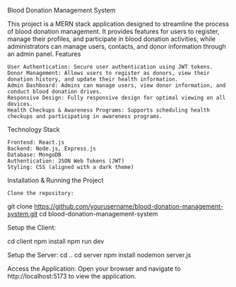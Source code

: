 Blood Donation Management System

This project is a MERN stack application designed to streamline the process of blood donation management. It provides features for users to register, manage their profiles, and participate in blood donation activities, while administrators can manage users, contacts, and donor information through an admin panel.
Features

    User Authentication: Secure user authentication using JWT tokens.
    Donor Management: Allows users to register as donors, view their donation history, and update their health information.
    Admin Dashboard: Admins can manage users, view donor information, and conduct blood donation drives.
    Responsive Design: Fully responsive design for optimal viewing on all devices.
    Health Checkups & Awareness Programs: Supports scheduling health checkups and participating in awareness programs.

Technology Stack

    Frontend: React.js
    Backend: Node.js, Express.js
    Database: MongoDB
    Authentication: JSON Web Tokens (JWT)
    Styling: CSS (aligned with a dark theme)

Installation & Running the Project

    Clone the repository:
git clone https://github.com/yourusername/blood-donation-management-system.git
cd blood-donation-management-system

Setup the Client:

  cd client
  npm install
  npm run dev

Setup the Server:
  cd ..
  cd server
  npm install
  nodemon server.js

Access the Application:
  Open your browser and navigate to http://localhost:5173 to view the application.
